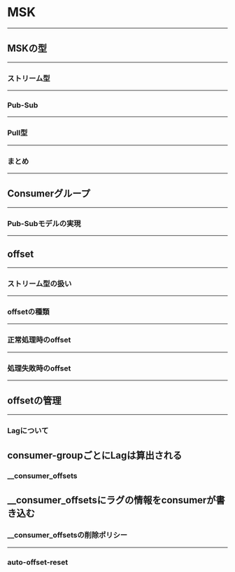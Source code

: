 # MSK




---
## MSKの型
----
### ストリーム型
----
### Pub-Sub
----
### Pull型
----
### まとめ





---
## Consumerグループ
----
### Pub-Subモデルの実現





---
## offset
----
### ストリーム型の扱い
----
### offsetの種類
----
### 正常処理時のoffset
----
### 処理失敗時のoffset





---
## offsetの管理
----
### Lagについて
consumer-groupごとにLagは算出される
----
### __consumer_offsets
__consumer_offsetsにラグの情報をconsumerが書き込む
----
### __consumer_offsetsの削除ポリシー
----
### auto-offset-reset

